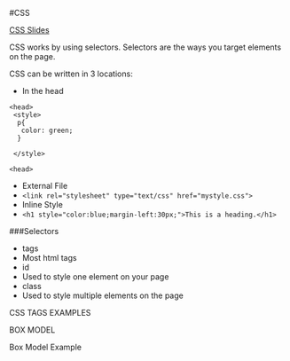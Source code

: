 #CSS

 

[CSS Slides]()

 

CSS works by using selectors. Selectors are the ways you target elements on the page.

CSS can be written in 3 locations:

* In the head
```
<head>
 <style>
  p{
   color: green;
  }

 </style>

<head>
```
* External File
 * ```<link rel="stylesheet" type="text/css" href="mystyle.css">```
* Inline Style
 * ```<h1 style="color:blue;margin-left:30px;">This is a heading.</h1>```

###Selectors
* tags
 * Most html tags
* id
 * Used to style one element on your page
* class
 * Used to style multiple elements on the page

CSS TAGS EXAMPLES

BOX MODEL

Box Model Example
